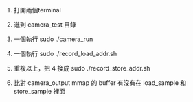1. 打開兩個terminal

2. 進到 camera_test 目錄

3. 一個執行 sudo ./camera_run

4. 一個執行 sudo ./record_load_addr.sh

5. 重複以上，把 4 換成 sudo ./record_store_addr.sh

6. 比對 camera_output mmap 的 buffer 有沒有在 load_sample 和 store_sample 裡面
